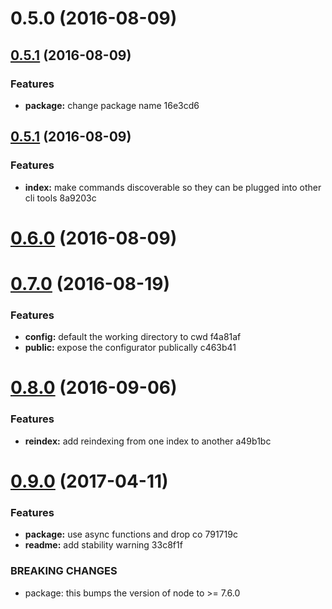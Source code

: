 <a name="0.5.0"></a>
# 0.5.0 (2016-08-09)




<a name="0.5.1"></a>
## [0.5.1](//compare/0.5.0...v0.5.1) (2016-08-09)


### Features

* **package:** change package name 16e3cd6



<a name="0.5.1"></a>
## [0.5.1](//compare/0.5.1...v0.5.1) (2016-08-09)


### Features

* **index:** make commands discoverable so they can be plugged into other cli tools 8a9203c



<a name="0.6.0"></a>
# [0.6.0](//compare/0.5.1...v0.6.0) (2016-08-09)




<a name="0.7.0"></a>
# [0.7.0](//compare/0.6.0...v0.7.0) (2016-08-19)


### Features

* **config:** default the working directory to cwd f4a81af
* **public:** expose the configurator publically c463b41



<a name="0.8.0"></a>
# [0.8.0](//compare/0.7.0...v0.8.0) (2016-09-06)


### Features

* **reindex:** add reindexing from one index to another a49b1bc



<a name="0.9.0"></a>
# [0.9.0](//compare/0.8.0...v0.9.0) (2017-04-11)


### Features

* **package:** use async functions and drop co 791719c
* **readme:** add stability warning 33c8f1f


### BREAKING CHANGES

* package: this bumps the version of node to >= 7.6.0



